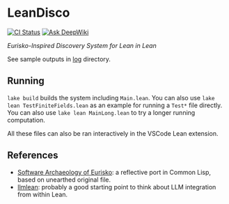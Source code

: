 # LeanDisco

[![CI Status](https://github.com/namin/LeanDisco/actions/workflows/lean_action_ci.yml/badge.svg)](https://github.com/namin/LeanDisco/actions/workflows/lean_action_ci.yml)
[![Ask DeepWiki](https://deepwiki.com/badge.svg)](https://deepwiki.com/namin/LeanDisco)

_Eurisko-Inspired Discovery System for Lean in Lean_

See sample outputs in [log](log) directory.

## Running

`lake build` builds the system including `Main.lean`.
You can also use `lake lean TestFiniteFields.lean` as an example for running a `Test*` file directly.
You can also use `lake lean MainLong.lean` to try a longer running computation.

All these files can also be ran interactively in the VSCode Lean extension.

## References

- [Software Archaeology of Eurisko](https://github.com/namin/eurisclo/tree/llm): a reflective port in Common Lisp, based on unearthed original file.
- [llmlean](https://github.com/cmu-l3/llmlean/): probably a good starting point to think about LLM integration from within Lean.
